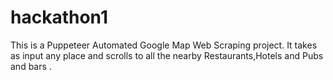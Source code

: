 # hackathon1
This is a Puppeteer Automated Google Map Web Scraping project. It takes as input any place and scrolls to all the nearby Restaurants,Hotels and Pubs and bars .
